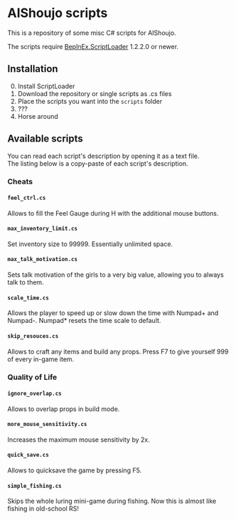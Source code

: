 # AIShoujo scripts

This is a repository of some misc C# scripts for AIShoujo.

The scripts require [BepInEx.ScriptLoader](https://github.com/denikson/BepInEx.ScriptLoader) 1.2.2.0 or newer.

## Installation

0. Install ScriptLoader
1. Download the repository or single scripts as .cs files
2. Place the scripts you want into the `scripts` folder
3. ???
4. Horse around

## Available scripts

You can read each script's description by opening it as a text file.  
The listing below is a copy-paste of each script's description.

### Cheats

#### `feel_ctrl.cs`

Allows to fill the Feel Gauge during H with the additional mouse buttons.

#### `max_inventory_limit.cs`

Set inventory size to 99999. Essentially unlimited space.

#### `max_talk_motivation.cs`

Sets talk motivation of the girls to a very big value, allowing you to always talk to them.

#### `scale_time.cs`

Allows the player to speed up or slow down the time with Numpad+ and Numpad-. Numpad* resets the time scale to default.

#### `skip_resouces.cs`

Allows to craft any items and build any props. Press F7 to give yourself 999 of every in-game item.

### Quality of Life

#### `ignore_overlap.cs`

Allows to overlap props in build mode.

#### `more_mouse_sensitivity.cs`

Increases the maximum mouse sensitivity by 2x.

#### `quick_save.cs`

Allows to quicksave the game by pressing F5.

#### `simple_fishing.cs`

Skips the whole luring mini-game during fishing. Now this is almost like fishing in old-school RS!